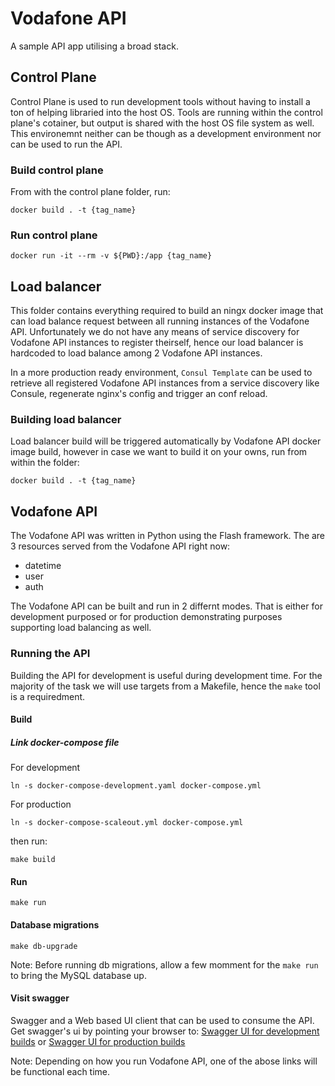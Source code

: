 # Vodafone API
A sample API app utilising a broad stack.

## Control Plane
Control Plane is used to run development tools without having to install a ton of helping libraried into the host OS. Tools are running within the control plane's cotainer, but output is shared with the host OS file system as well. This environemnt neither can be though as a development environment nor can be used to run the API.

### Build control plane
From with the control plane folder, run:
```
docker build . -t {tag_name}
```

### Run control plane
```
docker run -it --rm -v ${PWD}:/app {tag_name}
```

## Load balancer
This folder contains everything required to build an ningx docker image that can load balance request between all running instances of the Vodafone API. Unfortunately we do not have any means of service discovery for Vodafone API instances to register theirself, hence our load balancer is hardcoded to load balance among 2 Vodafone API instances.

In a more production ready environment, `Consul Template` can be used to retrieve all registered Vodafone API instances from a service discovery like Consule, regenerate nginx's config and trigger an conf reload.

### Building load balancer
Load balancer build will be triggered automatically by Vodafone API docker image build, however in case we want to build it on your owns, run from within the folder:
```
docker build . -t {tag_name}
``` 

## Vodafone API
The Vodafone API was written in Python using the Flash framework.
The are 3 resources served from the Vodafone API right now:
- datetime
- user
- auth

The Vodafone API can be built and run in 2 differnt modes.
That is either for development purposed or for production demonstrating purposes supporting load balancing as well.

### Running the API
Building the API for development is useful during development time.
For the majority of the task we will use targets from a Makefile, hence the `make` tool is a requiredment.


#### Build
##### Link docker-compose file
For development
```
ln -s docker-compose-development.yaml docker-compose.yml
```

For production
```
ln -s docker-compose-scaleout.yml docker-compose.yml
```

then run:
```
make build
```

#### Run
```
make run
```

#### Database migrations
```
make db-upgrade
```
Note: Before running db migrations, allow a few momment for the `make run` to bring the MySQL database up.

#### Visit swagger
Swagger and a Web based UI client that can be used to consume the API. Get swagger's ui by pointing your browser to:
[Swagger UI for development builds](http://0.0.0.0:5000/swagger-ui)
or
[Swagger UI for production builds](http://0.0.0.0:80/swagger-ui)

Note: Depending on how you run Vodafone API, one of the abose links will be functional each time.